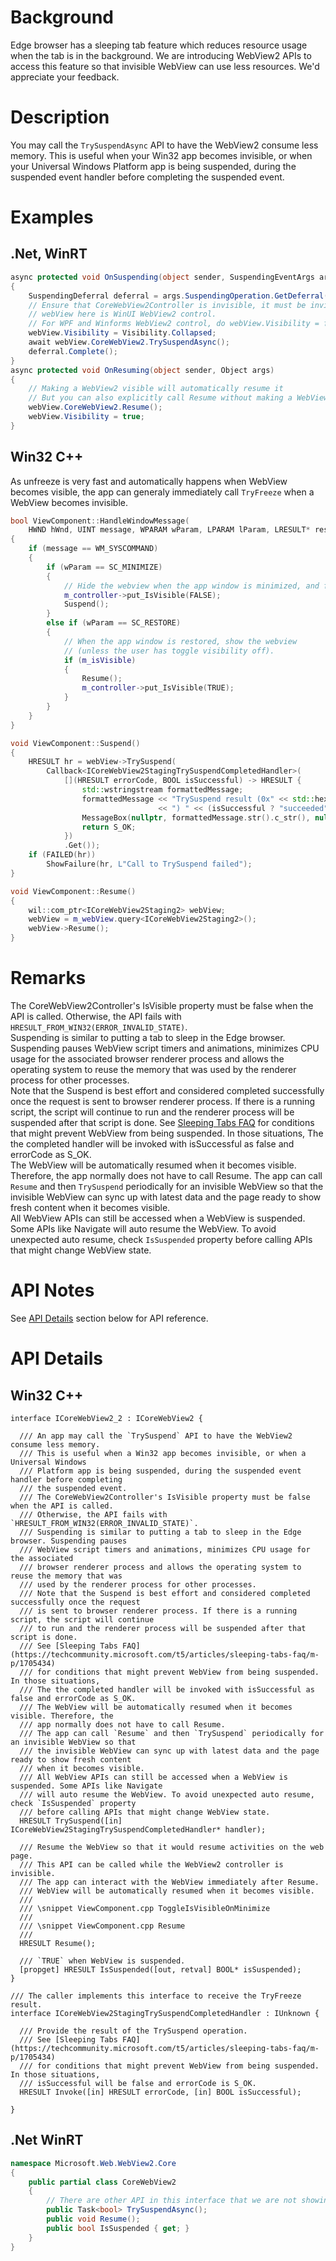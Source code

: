 # Background
Edge browser has a sleeping tab feature which reduces resource usage when the tab is in the background. We are introducing WebView2 APIs
to access this feature so that invisible WebView can use less resources. We'd appreciate your feedback.


# Description
You may call the `TrySuspendAsync` API to have the WebView2 consume less memory. This is useful when your Win32 app becomes invisible, or when your Universal Windows Platform app is being suspended, during the suspended event handler before completing the suspended event.

# Examples
## .Net, WinRT
```c#
async protected void OnSuspending(object sender, SuspendingEventArgs args)
{
    SuspendingDeferral deferral = args.SuspendingOperation.GetDeferral();
    // Ensure that CoreWebView2Controller is invisible, it must be invisible for TrySuspendAsync to succeed.
    // webView here is WinUI WebView2 control.
    // For WPF and Winforms WebView2 control, do webView.Visibility = false;
    webView.Visibility = Visibility.Collapsed;
    await webView.CoreWebView2.TrySuspendAsync();
    deferral.Complete();
}
async protected void OnResuming(object sender, Object args)
{
    // Making a WebView2 visible will automatically resume it
    // But you can also explicitly call Resume without making a WebView2 visible to resume it.
    webView.CoreWebView2.Resume();
    webView.Visibility = true;
}
```
## Win32 C++
As unfreeze is very fast and automatically happens when WebView becomes visible, the app can generaly immediately call `TryFreeze` when a WebView becomes invisible.
```cpp
bool ViewComponent::HandleWindowMessage(
    HWND hWnd, UINT message, WPARAM wParam, LPARAM lParam, LRESULT* result)
{
    if (message == WM_SYSCOMMAND)
    {
        if (wParam == SC_MINIMIZE)
        {
            // Hide the webview when the app window is minimized, and freeze it.
            m_controller->put_IsVisible(FALSE);
            Suspend();
        }
        else if (wParam == SC_RESTORE)
        {
            // When the app window is restored, show the webview
            // (unless the user has toggle visibility off).
            if (m_isVisible)
            {
                Resume();
                m_controller->put_IsVisible(TRUE);
            }
        }
    }
}

void ViewComponent::Suspend()
{
    HRESULT hr = webView->TrySuspend(
        Callback<ICoreWebView2StagingTrySuspendCompletedHandler>(
            [](HRESULT errorCode, BOOL isSuccessful) -> HRESULT {
                std::wstringstream formattedMessage;
                formattedMessage << "TrySuspend result (0x" << std::hex << errorCode
                                 << ") " << (isSuccessful ? "succeeded" : "failed");
                MessageBox(nullptr, formattedMessage.str().c_str(), nullptr, MB_OK);
                return S_OK;
            })
            .Get());
    if (FAILED(hr))
        ShowFailure(hr, L"Call to TrySuspend failed");
}

void ViewComponent::Resume()
{
    wil::com_ptr<ICoreWebView2Staging2> webView;
    webView = m_webView.query<ICoreWebView2Staging2>();
    webView->Resume();
}
```

# Remarks
The CoreWebView2Controller's IsVisible property must be false when the API is called. Otherwise, the
API fails with `HRESULT_FROM_WIN32(ERROR_INVALID_STATE)`.   
Suspending is similar to putting a tab to sleep in the Edge browser. Suspending pauses
WebView script timers and animations, minimizes CPU usage for the associated
browser renderer process and allows the operating system to reuse the memory that was
used by the renderer process for other processes.   
Note that the Suspend is best effort and considered completed successfully once the request
is sent to browser renderer process. If there is a running script, the script will continue
to run and the renderer process will be suspended after that script is done.
See [Sleeping Tabs FAQ](https://techcommunity.microsoft.com/t5/articles/sleeping-tabs-faq/m-p/1705434)
for conditions that might prevent WebView from being suspended. In those situations,
The the completed handler will be invoked with isSuccessful as false and errorCode as S_OK.   
The WebView will be automatically resumed when it becomes visible. Therefore, the
app normally does not have to call Resume.
The app can call `Resume` and then `TrySuspend` periodically for an invisible WebView so that
the invisible WebView can sync up with latest data and the page ready to show fresh content
when it becomes visible.   
All WebView APIs can still be accessed when a WebView is suspended. Some APIs like Navigate will auto resume
the WebView. To avoid unexpected auto resume, check `IsSuspended` property before calling APIs that might
change WebView state.

# API Notes
See [API Details](#api-details) section below for API reference.

# API Details

## Win32 C++
```IDL
interface ICoreWebView2_2 : ICoreWebView2 {

  /// An app may call the `TrySuspend` API to have the WebView2 consume less memory.
  /// This is useful when a Win32 app becomes invisible, or when a Universal Windows
  /// Platform app is being suspended, during the suspended event handler before completing
  /// the suspended event.
  /// The CoreWebView2Controller's IsVisible property must be false when the API is called.
  /// Otherwise, the API fails with `HRESULT_FROM_WIN32(ERROR_INVALID_STATE)`.
  /// Suspending is similar to putting a tab to sleep in the Edge browser. Suspending pauses
  /// WebView script timers and animations, minimizes CPU usage for the associated
  /// browser renderer process and allows the operating system to reuse the memory that was
  /// used by the renderer process for other processes.
  /// Note that the Suspend is best effort and considered completed successfully once the request
  /// is sent to browser renderer process. If there is a running script, the script will continue
  /// to run and the renderer process will be suspended after that script is done.
  /// See [Sleeping Tabs FAQ](https://techcommunity.microsoft.com/t5/articles/sleeping-tabs-faq/m-p/1705434)
  /// for conditions that might prevent WebView from being suspended. In those situations,
  /// The the completed handler will be invoked with isSuccessful as false and errorCode as S_OK.
  /// The WebView will be automatically resumed when it becomes visible. Therefore, the
  /// app normally does not have to call Resume.
  /// The app can call `Resume` and then `TrySuspend` periodically for an invisible WebView so that
  /// the invisible WebView can sync up with latest data and the page ready to show fresh content
  /// when it becomes visible.
  /// All WebView APIs can still be accessed when a WebView is suspended. Some APIs like Navigate
  /// will auto resume the WebView. To avoid unexpected auto resume, check `IsSuspended` property
  /// before calling APIs that might change WebView state.
  HRESULT TrySuspend([in] ICoreWebView2StagingTrySuspendCompletedHandler* handler);

  /// Resume the WebView so that it would resume activities on the web page.
  /// This API can be called while the WebView2 controller is invisible.
  /// The app can interact with the WebView immediately after Resume.
  /// WebView will be automatically resumed when it becomes visible.
  ///
  /// \snippet ViewComponent.cpp ToggleIsVisibleOnMinimize
  ///
  /// \snippet ViewComponent.cpp Resume
  ///
  HRESULT Resume();

  /// `TRUE` when WebView is suspended.
  [propget] HRESULT IsSuspended([out, retval] BOOL* isSuspended);
}

/// The caller implements this interface to receive the TryFreeze result.
interface ICoreWebView2StagingTrySuspendCompletedHandler : IUnknown {

  /// Provide the result of the TrySuspend operation.
  /// See [Sleeping Tabs FAQ](https://techcommunity.microsoft.com/t5/articles/sleeping-tabs-faq/m-p/1705434)
  /// for conditions that might prevent WebView from being suspended. In those situations,
  /// isSuccessful will be false and errorCode is S_OK.
  HRESULT Invoke([in] HRESULT errorCode, [in] BOOL isSuccessful);

}
```
## .Net WinRT
```c#
namespace Microsoft.Web.WebView2.Core
{
    public partial class CoreWebView2
    {
        // There are other API in this interface that we are not showing 
        public Task<bool> TrySuspendAsync();
        public void Resume();
        public bool IsSuspended { get; }
    }
}
```
